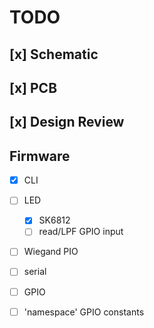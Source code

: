 # TODO

## [x] Schematic
## [x] PCB
## [x] Design Review

## Firmware
   - [x] CLI
   - [ ] LED
      - [x] SK6812
      - [ ] read/LPF GPIO input

   - [ ] Wiegand PIO
   - [ ] serial
   - [ ] GPIO
   - [ ] 'namespace' GPIO constants

